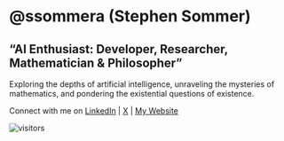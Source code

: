 # @ssommera (Stephen Sommer)
## “AI Enthusiast: Developer, Researcher, Mathematician & Philosopher”
<!-- AI Scientist, Mathematician, and Philosopher-->

Exploring the depths of artificial intelligence, unraveling the mysteries of mathematics, and pondering the existential questions of existence.

Connect with me on [LinkedIn](https://www.linkedin.com/in/stephen-sommer-0a6bb0164/) | [X](https://twitter.com/kassotstone) | [My Website](https://www.ssommer.tech)

![visitors](https://vbr.nathanchung.dev/badge?page_id=ssommera.ssommera&color=00cf00)

<!--
**ssommera/ssommera** is a ✨ _special_ ✨ repository because its `README.md` (this file) appears on your GitHub profile.

Here are some ideas to get you started:

- 🔭 I’m currently working on ...
- 🌱 I’m currently learning ...
- 👯 I’m looking to collaborate on ...
- 🤔 I’m looking for help with ...
- 💬 Ask me about ...
- 📫 How to reach me: ...
- 😄 Pronouns: ...
- ⚡ Fun fact: ...
-->
